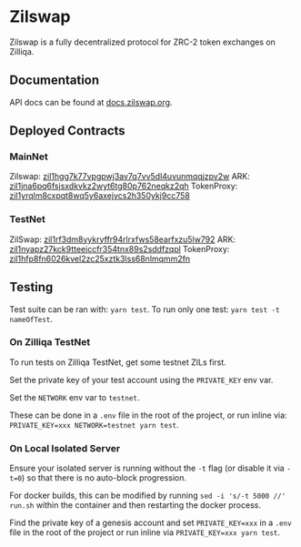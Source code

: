 # Zilswap

Zilswap is a fully decentralized protocol for ZRC-2 token exchanges on Zilliqa.

## Documentation

API docs can be found at [docs.zilswap.org](https://docs.zilswap.org).

## Deployed Contracts

### MainNet

Zilswap: [zil1hgg7k77vpgpwj3av7q7vv5dl4uvunmqqjzpv2w](https://devex.zilliqa.com/address/0xba11eb7bcc0a02e947acf03cc651bfaf19c9ec00?network=https://api.zilliqa.com)
ARK: [zil1jna6pq6fsjsxdkvkz2wyt6tg80p762neqkz2qh](https://devex.zilliqa.com/address/0x94fba0834984a066d996129c45e9683bc3ed2a79?network=https://dev-api.zilliqa.com)
TokenProxy: [zil1yrqlm8cxpqt8wq5y6axejvcs2h350ykj9cc758](https://devex.zilliqa.com/address/0x20c1fd9f060816770284d74d99331055e34792d2?network=https://dev-api.zilliqa.com)

### TestNet

ZilSwap: [zil1rf3dm8yykryffr94rlrxfws58earfxzu5lw792](https://devex.zilliqa.com/address/0x1a62dd9c84b0c8948cb51fc664ba143e7a34985c?network=https://dev-api.zilliqa.com)
ARK: [zil1nyapz27kck9tteejccfr354tnx89s2sddfzqpl](https://devex.zilliqa.com/address/0x993a112bd6c58ab5e732c61238d2ab998e582a0d?network=https://dev-api.zilliqa.com)
TokenProxy: [zil1hfp8fn6026kvel2zc25xztk3lss68nlmqmm2fn](https://devex.zilliqa.com/address/0xba4274cf4f56acccfd42c2a8612ed1fc21a3cffb?network=https://dev-api.zilliqa.com)

## Testing

Test suite can be ran with: `yarn test`. To run only one test: `yarn test -t nameOfTest`.

### On Zilliqa TestNet

To run tests on Zilliqa TestNet, get some testnet ZILs first.

Set the private key of your test account using the `PRIVATE_KEY` env var.

Set the `NETWORK` env var to `testnet`.

These can be done in a `.env` file in the root of the project, or run inline via: `PRIVATE_KEY=xxx NETWORK=testnet yarn test`.

### On Local Isolated Server

Ensure your isolated server is running without the `-t` flag (or disable it via `-t=0`) so that there is no auto-block progression.

For docker builds, this can be modified by running `sed -i 's/-t 5000 //' run.sh` within the container and then restarting the docker process.

Find the private key of a genesis account and set `PRIVATE_KEY=xxx` in a `.env` file in the root of the project or run inline via `PRIVATE_KEY=xxx yarn test`.
